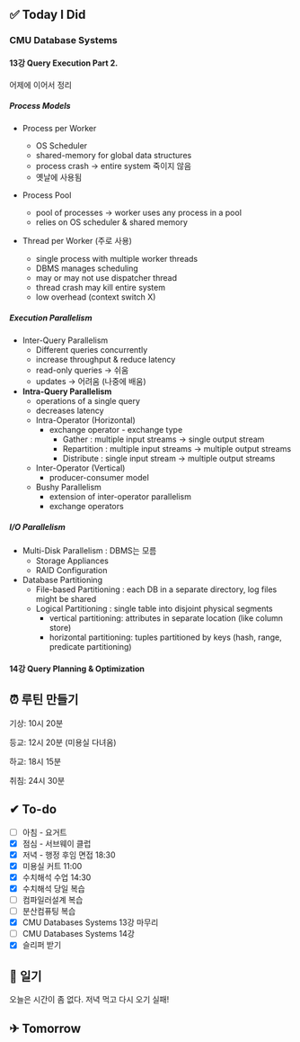 
## ✅ Today I Did

### CMU Database Systems

#### 13강 Query Execution Part 2.

어제에 이어서 정리

##### Process Models

- Process per Worker
  - OS Scheduler
  - shared-memory for global data structures
  - process crash -> entire system 죽이지 않음
  - 옛날에 사용됨

- Process Pool
  - pool of processes -> worker uses any process in a pool
  - relies on OS scheduler & shared memory

- Thread per Worker (주로 사용)
  - single process with multiple worker threads
  - DBMS manages scheduling
  - may or may not use dispatcher thread
  - thread crash may kill entire system
  - low overhead (context switch X) 

##### Execution Parallelism

- Inter-Query Parallelism
	- Different queries concurrently
	- increase throughput & reduce latency
	- read-only queries -> 쉬움
	- updates -> 어려움 (나중에 배움)
- **Intra-Query Parallelism**
	- operations of a single query
	- decreases latency
	- Intra-Operator (Horizontal)
		- exchange operator - exchange type
			- Gather : multiple input streams -> single output stream
			- Repartition : multiple input streams -> multiple output streams
			- Distribute : single input stream -> multiple output streams
	- Inter-Operator (Vertical)
		- producer-consumer model
	- Bushy Parallelism
	  - extension of inter-operator parallelism
	  - exchange operators 
##### I/O Parallelism

- Multi-Disk Parallelism : DBMS는 모름
	- Storage Appliances
	- RAID Configuration
- Database Partitioning 
  - File-based Partitioning : each DB in a separate directory, log files might be shared
  - Logical Partitioning : single table into disjoint physical segments
	  - vertical partitioning: attributes in separate location (like column store)
	  - horizontal partitioning: tuples partitioned by keys  (hash, range, predicate partitioning)

#### 14강 Query Planning & Optimization


## ⏰ 루틴 만들기

기상: 10시 20분

등교: 12시 20분 (미용실 다녀옴)

하교: 18시 15분

취침: 24시 30분 

## ✔ To-do

- [ ] 아침 - 요거트
- [x] 점심 - 서브웨이 클럽
- [x] 저녁 - 행정 후임 면접 18:30
- [x] 미용실 커트 11:00
- [x] 수치해석 수업 14:30
- [x] 수치해석 당일 복습
- [ ] 컴파일러설계 복습
- [ ] 분산컴퓨팅 복습
- [x] CMU Databases Systems 13강 마무리
- [ ] CMU Databases Systems 14강
- [x] 슬리퍼 받기

## 💭 일기

오늘은 시간이 좀 없다. 저녁 먹고 다시 오기 실패!

## ✈ Tomorrow

